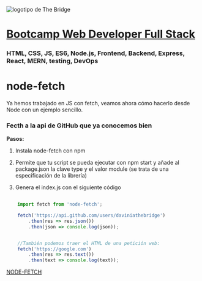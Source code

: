 ![logotipo de The Bridge](https://user-images.githubusercontent.com/27650532/77754601-e8365180-702b-11ea-8bed-5bc14a43f869.png  "logotipo de The Bridge")


# [Bootcamp Web Developer Full Stack](https://www.thebridge.tech/bootcamps/bootcamp-fullstack-developer/)

### HTML, CSS, JS, ES6, Node.js, Frontend, Backend, Express, React, MERN, testing, DevOps

# node-fetch 

Ya hemos trabajado en JS con fetch, veamos ahora cómo hacerlo desde Node con un ejemplo sencillo.

### Fecth a la api de GitHub que ya conocemos bien

**Pasos:**
1. Instala node-fetch con npm

2. Permite que tu script se pueda ejecutar con npm start y añade al package.json la clave type y el valor module (se trata de una especificación de la librería)

3. Genera el index.js con el siguiente código

```javascript
    
    import fetch from 'node-fetch';

    fetch('https://api.github.com/users/daviniathebridge')
        .then(res => res.json())
        .then(json => console.log(json));


    //También podemos traer el HTML de una petición web: 
    fetch('https://google.com')
        .then(res => res.text())
        .then(text => console.log(text));

```

[NODE-FETCH](https://www.npmjs.com/package/node-fetch)